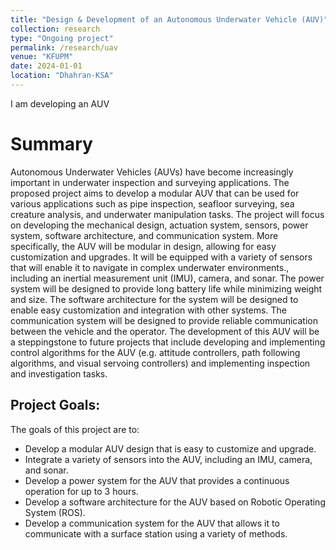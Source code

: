```yaml
---
title: "Design & Development of an Autonomous Underwater Vehicle (AUV)"
collection: research
type: "Ongoing project"
permalink: /research/uav
venue: "KFUPM"
date: 2024-01-01
location: "Dhahran-KSA"
---
```


I am developing an AUV 

Summary
========
Autonomous Underwater Vehicles (AUVs) have become increasingly important in underwater inspection and surveying applications. The proposed project aims to develop a modular AUV that can be used for various applications such as pipe inspection, seafloor surveying, sea creature analysis, and underwater manipulation tasks.
The project will focus on developing the mechanical design, actuation system, sensors, power system, software architecture, and communication system. More specifically, the AUV will be modular in design, allowing for easy customization and upgrades. It will be equipped with a variety of sensors that will enable it to navigate in complex underwater environments., including an inertial measurement unit (IMU), camera, and sonar. The power system will be designed to provide long battery life while minimizing weight and size. The software architecture for the system will be designed to enable easy customization and integration with other systems. The communication system will be designed to provide reliable communication between the vehicle and the operator.
The development of this AUV will be a steppingstone to future projects that include  developing and implementing control algorithms for the AUV (e.g. attitude controllers, path following algorithms, and visual servoing controllers) and implementing inspection and investigation tasks.

Project Goals:
------------
The goals of this project are to:
* Develop a modular AUV design that is easy to customize and upgrade.
* Integrate a variety of sensors into the AUV, including an IMU, camera, and sonar.
* Develop a power system for the AUV that provides a continuous operation for up to 3 hours.
* Develop a software architecture for the AUV based on Robotic Operating System (ROS).
* Develop a communication system for the AUV that allows it to communicate with a surface station using a variety of methods.
